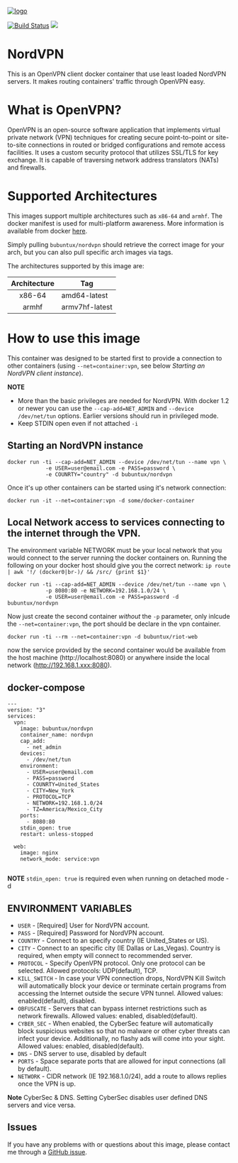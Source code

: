 [![logo](https://github.com/bubuntux/nordvpn/raw/master/NordVpn_logo.png)](https://nordvpn.com/)

[![Build Status](https://travis-ci.com/bubuntux/nordvpn.svg?branch=master)](https://travis-ci.com/bubuntux/nordvpn)
[![](https://images.microbadger.com/badges/image/bubuntux/nordvpn.svg)](https://microbadger.com/images/bubuntux/nordvpn "Get your own image badge on microbadger.com")

# NordVPN

This is an OpenVPN client docker container that use least loaded NordVPN servers. It makes routing containers' traffic through OpenVPN easy.

# What is OpenVPN?

OpenVPN is an open-source software application that implements virtual private network (VPN) techniques for creating secure point-to-point or site-to-site connections in routed or bridged configurations and remote access facilities. It uses a custom security protocol that utilizes SSL/TLS for key exchange. It is capable of traversing network address translators (NATs) and firewalls.

# Supported Architectures

This images support multiple architectures such as `x86-64` and `armhf`. The docker manifest is used for multi-platform awareness. More information is available from docker [here](https://github.com/docker/distribution/blob/master/docs/spec/manifest-v2-2.md#manifest-list). 

Simply pulling `bubuntux/nordvpn` should retrieve the correct image for your arch, but you can also pull specific arch images via tags.

The architectures supported by this image are:

| Architecture | Tag |
| :----: | --- |
| x86-64 | amd64-latest |
| armhf | armv7hf-latest |

# How to use this image

This container was designed to be started first to provide a connection to other containers (using `--net=container:vpn`, see below *Starting an NordVPN client instance*).

**NOTE**
- More than the basic privileges are needed for NordVPN. With docker 1.2 or newer you can use the `--cap-add=NET_ADMIN` and `--device /dev/net/tun` options. Earlier versions should run in privileged mode.
- Keep STDIN open even if not attached `-i` 

## Starting an NordVPN instance

    docker run -ti --cap-add=NET_ADMIN --device /dev/net/tun --name vpn \
                -e USER=user@email.com -e PASS=password \ 
                -e COUNRTY="country" -d bubuntux/nordvpn

Once it's up other containers can be started using it's network connection:

    docker run -it --net=container:vpn -d some/docker-container

## Local Network access to services connecting to the internet through the VPN.

The environment variable NETWORK must be your local network that you would connect to the server running the docker containers on. Running the following on your docker host should give you the correct network: `ip route | awk '!/ (docker0|br-)/ && /src/ {print $1}'`

    docker run -ti --cap-add=NET_ADMIN --device /dev/net/tun --name vpn \
                -p 8080:80 -e NETWORK=192.168.1.0/24 \ 
                -e USER=user@email.com -e PASS=password -d bubuntux/nordvpn                

Now just create the second container _without_ the `-p` parameter, only inlcude the `--net=container:vpn`, the port should be declare in the vpn container.

    docker run -ti --rm --net=container:vpn -d bubuntux/riot-web

now the service provided by the second container would be available from the host machine (http://localhost:8080) or anywhere inside the local network (http://192.168.1.xxx:8080).

## docker-compose

```
---
version: "3"
services:
  vpn:
    image: bubuntux/nordvpn
    container_name: nordvpn
    cap_add:
      - net_admin
    devices:
      - /dev/net/tun
    environment:
      - USER=user@email.com
      - PASS=password
      - COUNRTY=United_States
      - CITY=New_York
      - PROTOCOL=TCP
      - NETWORK=192.168.1.0/24
      - TZ=America/Mexico_City
    ports:
      - 8080:80
    stdin_open: true
    restart: unless-stopped
  
  web:
    image: nginx
    network_mode: service:vpn
   
```
**NOTE**
 `stdin_open: true` is required even when running on detached mode -d

## ENVIRONMENT VARIABLES

* `USER`        - [Required] User for NordVPN account.
* `PASS`        - [Required] Password for NordVPN account.
* `COUNTRY`     - Connect to an specify country (IE United_States or US). 
* `CITY`        - Connect to an specific city (IE Dallas or Las_Vegas). Country is required, when empty will connect to recommended server.
* `PROTOCOL`    - Specify OpenVPN protocol. Only one protocol can be selected. Allowed protocols: UDP(default), TCP.
* `KILL_SWITCH` - In case your VPN connection drops, NordVPN Kill Switch will automatically block your device or terminate certain programs from accessing the Internet outside the secure VPN tunnel. Allowed values: enabled(default), disabled.
* `OBFUSCATE`   - Servers that can bypass internet restrictions such as network firewalls. Allowed values: enabled, disabled(default).
* `CYBER_SEC`   - When enabled, the CyberSec feature will automatically block suspicious websites so that no malware or other cyber threats can infect your device. Additionally, no flashy ads will come into your sight. Allowed values: enabled, disabled(default).
* `DNS`         - DNS server to use, disabled by default
* `PORTS`       - Space separate ports that are allowed for input connections (all by default).
* `NETWORK`     - CIDR network (IE 192.168.1.0/24), add a route to allows replies once the VPN is up.

**Note** CyberSec & DNS. Setting CyberSec disables user defined DNS servers and vice versa.

## Issues

If you have any problems with or questions about this image, please contact me through a [GitHub issue](https://github.com/bubuntux/nordvpn/issues).
